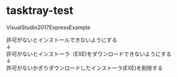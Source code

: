# tasktray-test
VisualStudio2017ExpressExample  
  
許可がないとインストールできないようにする  
↓  
許可がないとインストーラ（EXE)をダウンロードできないようにする  
↓  
許可がないかぎりダウンロードしたインストーラ(EXE)を削除する  
  
